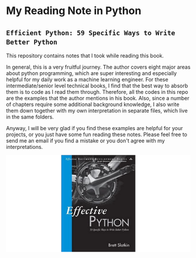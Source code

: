 # My Reading Note in Python

## `Efficient Python: 59 Specific Ways to Write Better Python`

This repository contains notes that I took while reading this book.

In general, this is a very fruitful journey. The author covers eight major areas about python programming, 
which are super interesting and especially helpful for my daily work as a machine learning engineer. 
For these intermediate/senior level technical books, I find that the best way to absorb them is to code as I read them through. 
Therefore, all the codes in this repo are the examples that the author mentions in his book. 
Also, since a number of chapters require some additional background knowledge, I also write them down together with my own interpretation in separate files, which live in the same folders.

Anyway, I will be very glad if you find these examples are helpful for your projects, or you just have some fun reading these notes.
Please feel free to send me an email if you find a mistake or you don't agree with my interpretations. 

![book_cover](./src/cover.jpg)
